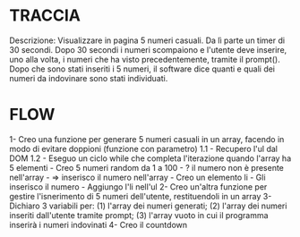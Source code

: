 # TRACCIA
Descrizione: Visualizzare in pagina 5 numeri casuali. Da lì parte un timer di 30 secondi. Dopo 30 secondi i numeri scompaiono e l'utente deve inserire, uno alla volta, i numeri che ha visto precedentemente, tramite il prompt(). Dopo che sono stati inseriti i 5 numeri, il software dice quanti e quali dei numeri da indovinare sono stati individuati.

# FLOW
1- Creo una funzione per generare 5 numeri casuali in un array, facendo in modo di evitare doppioni (funzione con parametro)
1.1 - Recupero l'ul dal DOM
1.2 - Eseguo un ciclo while che completa l'iterazione quando l'array ha 5 elementi
    - Creo 5 numeri random da 1 a 100
    - ? il numero non è presente nell'array
        - => inserisco il numero nell'array
        - Creo un elemento li
        - Gli inserisco il numero
        - Aggiungo l'li nell'ul
2- Creo un'altra funzione per gestire l'isnerimento di 5 numeri dell'utente, restituendoli in un array
3- Dichiaro 3 variabili per: (1) l'array dei numeri generati; (2) l'array dei numeri inseriti dall'utente tramite prompt; (3) l'array vuoto in cui il programma inserirà i numeri indovinati
4- Creo il countdown